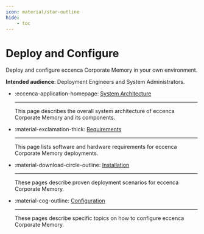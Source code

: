 ```yaml
---
icon: material/star-outline
hide:
    - toc
---
```

# Deploy and Configure

Deploy and configure eccenca Corporate Memory in your own environment.

**Intended audience**: Deployment Engineers and System Administrators.

<div class="grid cards" markdown>

-   :eccenca-application-homepage: [System Architecture](system-architecture/index.md)

    ---

    This page describes the overall system architecture of eccenca Corporate Memory and its components.

-   :material-exclamation-thick: [Requirements](requirements/index.md)

    ---

    This page lists software and hardware requirements for eccenca Corporate Memory deployments.

-   :material-download-circle-outline: [Installation](installation/index.md)

    ---

    These pages describe proven deployment scenarios for eccenca Corporate Memory.

-   :material-cog-outline: [Configuration](configuration/index.md)

    ---

    These pages describe specific topics on how to configure eccenca Corporate Memory.

</div>

